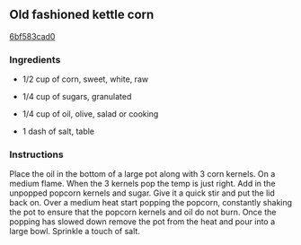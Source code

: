 ## Old fashioned kettle corn

[6bf583cad0](https://cookpad.com/us/recipes/367547-old-fashioned-kettle-corn)

### Ingredients

 - 1/2 cup of corn, sweet, white, raw

 - 1/4 cup of sugars, granulated

 - 1/4 cup of oil, olive, salad or cooking

 - 1 dash of salt, table

### Instructions

Place the oil in the bottom of a large pot along with 3 corn kernels. On a medium flame. When the 3 kernels pop the temp is just right. Add in the unpopped popcorn kernels and sugar. Give it a quick stir and put the lid back on. Over a medium heat start popping the popcorn, constantly shaking the pot to ensure that the popcorn kernels and oil do not burn. Once the popping has slowed down remove the pot from the heat and pour into a large bowl. Sprinkle a touch of salt.